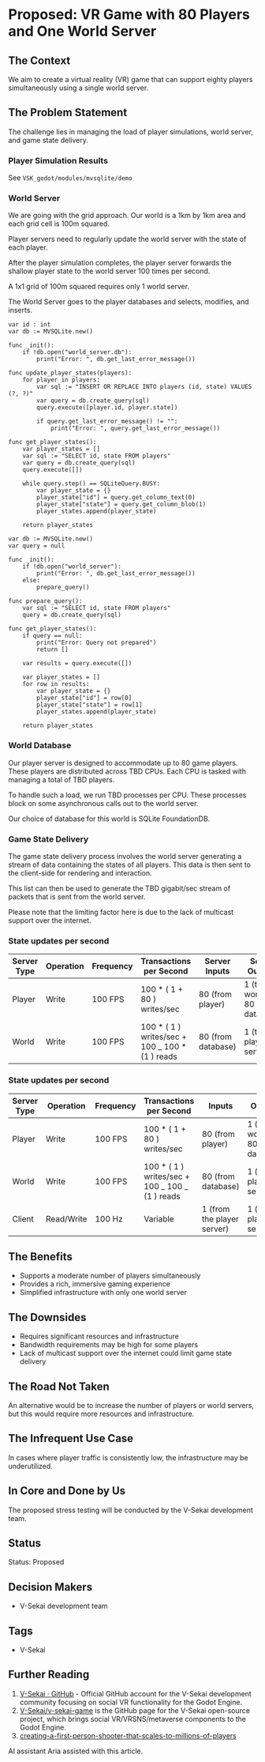 # Proposed: VR Game with 80 Players and One World Server

## The Context

We aim to create a virtual reality (VR) game that can support eighty players simultaneously using a single world server.

## The Problem Statement

The challenge lies in managing the load of player simulations, world server, and game state delivery.

### Player Simulation Results

See `VSK_godot/modules/mvsqlite/demo`

### World Server

We are going with the grid approach. Our world is a 1km by 1km area and each grid cell is 100m squared.

Player servers need to regularly update the world server with the state of each player.

After the player simulation completes, the player server forwards the shallow player state to the world server 100 times per second.

A 1x1 grid of 100m squared requires only 1 world server.

The World Server goes to the player databases and selects, modifies, and inserts.

```gdscript
var id : int
var db := MVSQLite.new()

func _init():
    if !db.open("world_server.db"):
        print("Error: ", db.get_last_error_message())

func update_player_states(players):
    for player in players:
        var sql := "INSERT OR REPLACE INTO players (id, state) VALUES (?, ?)"
        var query = db.create_query(sql)
        query.execute([player.id, player.state])

        if query.get_last_error_message() != "":
            print("Error: ", query.get_last_error_message())

func get_player_states():
    var player_states = []
    var sql := "SELECT id, state FROM players"
    var query = db.create_query(sql)
    query.execute([])

    while query.step() == SQLiteQuery.BUSY:
        var player_state = {}
        player_state["id"] = query.get_column_text(0)
        player_state["state"] = query.get_column_blob(1)
        player_states.append(player_state)

    return player_states
```

```gdscript
var db := MVSQLite.new()
var query = null

func _init():
    if !db.open("world_server"):
        print("Error: ", db.get_last_error_message())
    else:
        prepare_query()

func prepare_query():
    var sql := "SELECT id, state FROM players"
    query = db.create_query(sql)

func get_player_states():
    if query == null:
        print("Error: Query not prepared")
        return []

    var results = query.execute([])

    var player_states = []
    for row in results:
        var player_state = {}
        player_state["id"] = row[0]
        player_state["state"] = row[1]
        player_states.append(player_state)

    return player_states
```

### World Database

Our player server is designed to accommodate up to 80 game players. These players are distributed across TBD CPUs. Each CPU is tasked with managing a total of TBD players.

To handle such a load, we run TBD processes per CPU. These processes block on some asynchronous calls out to the world server.

Our choice of database for this world is SQLite FoundationDB.

### Game State Delivery

The game state delivery process involves the world server generating a stream of data containing the states of all players. This data is then sent to the client-side for rendering and interaction.

This list can then be used to generate the TBD gigabit/sec stream of packets that is sent from the world server.

Please note that the limiting factor here is due to the lack of multicast support over the internet.

### State updates per second

| Server Type | Operation | Frequency | Transactions per Second                            | Server Inputs      | Server Outputs                  |
| ----------- | --------- | --------- | -------------------------------------------------- | ------------------ | ------------------------------- |
| Player      | Write     | 100 FPS   | 100 \* ( 1 + 80 ) writes/sec                       | 80 (from player)   | 1 (to world) + 80 (to database) |
| World       | Write     | 100 FPS   | 100 \* ( 1 ) writes/sec + 100 \_ 100 \* (1 ) reads | 80 (from database) | 1 (to player servers)           |

### State updates per second

| Server Type | Operation  | Frequency | Transactions per Second                          | Inputs                     | Outputs                         |
| ----------- | ---------- | --------- | ------------------------------------------------ | -------------------------- | ------------------------------- |
| Player      | Write      | 100 FPS   | 100 \* ( 1 + 80 ) writes/sec                     | 80 (from player)           | 1 (to world) + 80 (to database) |
| World       | Write      | 100 FPS   | 100 \* ( 1 ) writes/sec + 100 _ 100 _ (1 ) reads | 80 (from database)         | 1 (to player servers)           |
| Client      | Read/Write | 100 Hz    | Variable                                         | 1 (from the player server) | 1 (to the player server)        |

## The Benefits

- Supports a moderate number of players simultaneously
- Provides a rich, immersive gaming experience
- Simplified infrastructure with only one world server

## The Downsides

- Requires significant resources and infrastructure
- Bandwidth requirements may be high for some players
- Lack of multicast support over the internet could limit game state delivery

## The Road Not Taken

An alternative would be to increase the number of players or world servers, but this would require more resources and infrastructure.

## The Infrequent Use Case

In cases where player traffic is consistently low, the infrastructure may be underutilized.

## In Core and Done by Us

The proposed stress testing will be conducted by the V-Sekai development team.

## Status

Status: Proposed <!-- Draft | Proposed | Rejected | Accepted | Deprecated | Superseded by -->

## Decision Makers

- V-Sekai development team

## Tags

- V-Sekai

## Further Reading

1. [V-Sekai · GitHub](https://github.com/v-sekai) - Official GitHub account for the V-Sekai development community focusing on social VR functionality for the Godot Engine.
2. [V-Sekai/v-sekai-game](https://github.com/v-sekai/v-sekai-game) is the GitHub page for the V-Sekai open-source project, which brings social VR/VRSNS/metaverse components to the Godot Engine.
3. [creating-a-first-person-shooter-that-scales-to-millions-of-players](https://mas-bandwidth.com/creating-a-first-person-shooter-that-scales-to-millions-of-players)

AI assistant Aria assisted with this article.
